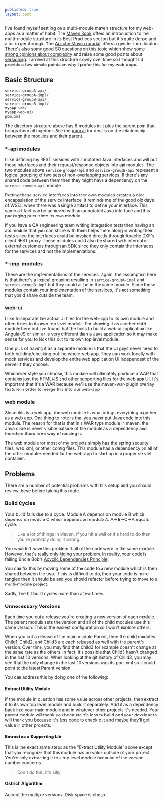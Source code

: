 ```yaml
---
published: true
layout: post
---
```

I've found myself settling on a multi-module maven structure for my web-apps as a matter of habit. The [Maven Book](https://books.sonatype.com/mvnref-book/reference/pom-relationships-sect-pom-best-practice.html) offers an introduction to the multi-module structure in its Best Practices section but it's quite dense and a lot to get through. The [Apache Maven tutorial](http://www.codetab.org/apache-maven-tutorial/maven-multi-module-project/) offers a gentler introduction. There's also some good SO questions on this topic which show some [strong opinions about complexity](http://stackoverflow.com/questions/15559041/maven-multi-module-benefits-over-simple-dependency) and raise some good points about [versioning](http://programmers.stackexchange.com/questions/194674/should-we-use-a-maven-multi-module-project-in-our-scenario). I arrived at this structure slowly over time so I thought I'd provide a few simple points on why I prefer this for my web-apps.

## Basic Structure

    service-groupA-api/
    service-groupA-impl/
    service-groupB-api/
    service-groupB-impl/
    myapp-web/
    myapp-web-ui/
    pom.xml
    
The directory structure above has 8 modules in it plus the parent pom that brings them all together. See the [tutorial](http://www.codetab.org/apache-maven-tutorial/maven-multi-module-project/) for details on the relationship between the modules and their parent.

### *-api modules

I like defining my REST services with annotated Java interfaces and will put these interfaces and their request/response objects into api modules. The two modules above `service-groupA-api` and `service-groupB-api` represent a logical grouping of two sets of non-overlapping services. If there's any shared code between them then they might have a dependency on the `service-common-api` module.

Putting these service interfaces into ther own modules creates a nice encapsulation of the service interface. It reminds me of the good old days of WSDL when there was a single artifact to define your interface. This same artifact can be achieved with an annotated Java interface and this packaging puts it into its own module.

If you have a QA engineering team writing integration tests then having an api module that you can share with them helps them along in writing their tests since the interfaces could be invoked directly through Apache CXF's client REST proxy. These modules could also be shared with internal or external customers through an SDK since they only contain the interfaces for the services and not the implementations. 

### *-impl modules

These are the implementations of the services. Again, the assumption here is that there's a logical grouping resulting in `service-groupA-impl` and `service-groupB-impl` but they could all be in the same module. Since these modules contain your implementation of the services, it's not something that you'd share outside the team.

### web-ui

I like to separate the actual UI files for the web-app to its own module and often times to its own top level module. I'm showing it as another child module here but I've found that the tools to build a web ui application like AngularJS or similar is very different than a Java application so it may make sense for you to kick this out to its own top level module.

One plus of having it as a separate module is that the UI guys never need to both building/checking out the whole web app. They can work locally with mock services and develop the entire web application UI independent of the server if they choose.

Whichever style you choose, this module will ultimately produce a WAR that contains just the HTML/JS and other supporting files for the web app UI. It's important that it's a WAR because we'll use the maven-war-plugin overlay feature in order to merge this into our web-app

### web module

Since this is a web app, the web module is what brings everything together as a web app. One thing to note is that you *never* put Java code into this module. The reason for that is that in a WAR type module in maven, the Java code is never visible outside of the module as a dependency and therefore there is no way of reusing it. 

The web module for most of my projects simply has the spring security files, web.xml, or other config files. This module has a dependency on all of the other modules needed for the web-app to start up in a proper servlet container.

## Problems

There are a number of potential problems with this setup and you should review these before taking this route.

### Build Cycles

Your build fails due to a cycle. Module A depends on module B which depends on module C which depends on module A. A->B->C->A equals cycle.

>Like a lot of things in Maven, if you hit a wall or it's hard to do then you're probably doing it wrong.

You wouldn't have this problem if all of the code were in the same module. However, that's really only hiding your problem. In reality, your code is failing Uncle Bob's [Acycilc Dependencies Principle](https://en.wikipedia.org/wiki/Acyclic_dependencies_principle).

You can fix this by moving some of the code to a new module which is then shared between the two. If this is difficult to do, then your code is more tangled then it should be and you should refactor before trying to move to a multi-module project.

Sadly, I've hit build cycles more than a few times. 

### Unnecessary Versions

Each time you cut a release you're creating a new version of each module. The parent module sets the version and all of the child modules use this same version. This is the easiest configuration so I won't explore others.

When you cut a release of the main module Parent, then the child modules Child1, Child2, and Child3 are each released as well with the parent's version. Over time, you may find that Child3 for example doesn't change at the same rate as the others. In fact, it's possible that Child3 hasn't changed in the last 10 versions. When looking at the git history of Child3, you may see that the only change in the last 10 versions was its pom.xml so it could point to the latest Parent version.

You can address this by doing one of the following:

#### Extract Utility Module

If the module in question has some value across other projects, then extract it to its own top level module and build it separately. Add it as a dependency back into your main module and in whatever other projects it's needed. Your parent module will thank you because it's less to build and your developers will thank you because it's less code to check out and maybe they'll get value in other projects.

#### Extract as a Supporting Lib

This is the exact same steps as the "Extract Utility Module" above except that you recognize that this module has no value outside of your project. You're only extracting it to a top level module because of the version number concerns. 

> Don't do this, it's silly

#### Ostrich Algorithm

Accept the multiple versions. Disk space is cheap.
